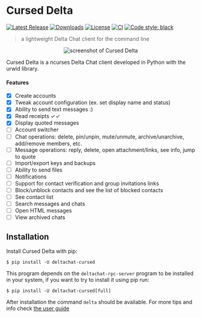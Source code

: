 # Cursed Delta

[![Latest Release](https://img.shields.io/pypi/v/deltachat-cursed.svg)](https://pypi.org/project/deltachat-cursed)
[![Downloads](https://pepy.tech/badge/deltachat-cursed)](https://pepy.tech/project/deltachat-cursed)
[![License](https://img.shields.io/pypi/l/deltachat-cursed.svg)](https://pypi.org/project/deltachat-cursed)
[![CI](https://github.com/adbenitez/deltachat-cursed/actions/workflows/python-ci.yml/badge.svg)](https://github.com/adbenitez/deltachat-cursed/actions/workflows/python-ci.yml)
[![Code style: black](https://img.shields.io/badge/code%20style-black-000000.svg)](https://github.com/psf/black)

> a lightweight Delta Chat client for the command line

<p align="center">
  <img src="https://github.com/adbenitez/deltachat-cursed/blob/main/screenshots/e1.png?raw=true" alt="screenshot of Cursed Delta"/>
</p>

Cursed Delta is a ncurses Delta Chat client developed in Python with the urwid library.

#### Features

- [X] Create accounts
- [X] Tweak account configuration (ex. set display name and status)
- [X] Ability to send text messages :)
- [X] Read receipts ✓✓
- [X] Display quoted messages
- [ ] Account switcher
- [ ] Chat operations: delete, pin/unpin, mute/unmute, archive/unarchive, add/remove members, etc.
- [ ] Message operations: reply, delete, open attachment/links, see info, jump to quote
- [ ] Import/export keys and backups
- [ ] Ability to send files
- [ ] Notifications
- [ ] Support for contact verification and group invitations links
- [ ] Block/unblock contacts and see the list of blocked contacts
- [ ] See contact list
- [ ] Search messages and chats
- [ ] Open HTML messages
- [ ] View archived chats

## Installation

Install Cursed Delta with pip:

```
$ pip install -U deltachat-cursed
```

This program depends on the `deltachat-rpc-server` program to be installed in your system,
if you want to try to install it using pip run:

```
$ pip install -U deltachat-cursed[full]
```

After installation the command `delta` should be available.
For more tips and info check [the user guide](https://github.com/adbenitez/deltachat-cursed/blob/main/docs/user-guide.md)

